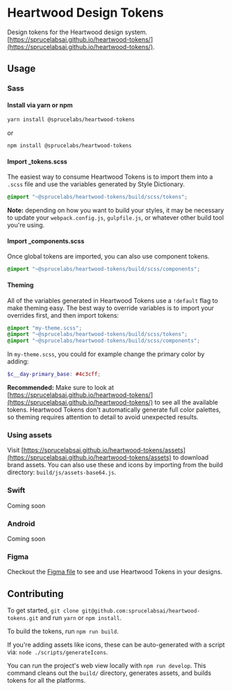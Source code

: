 # Heartwood Design Tokens

Design tokens for the Heartwood design system. [https://sprucelabsai.github.io/heartwood-tokens/](https://sprucelabsai.github.io/heartwood-tokens/).

## Usage

### Sass

#### Install via yarn or npm
```bash
yarn install @sprucelabs/heartwood-tokens
```
or
```bash
npm install @sprucelabs/heartwood-tokens
```

#### Import _tokens.scss
The easiest way to consume Heartwood Tokens is to import them into a `.scss` file and use the variables generated by Style Dictionary.
```scss
@import "~@sprucelabs/heartwood-tokens/build/scss/tokens";
```
**Note:** depending on how you want to build your styles, it may be necessary to update your `webpack.config.js`, `gulpfile.js`, or whatever other build tool you're using.

#### Import _components.scss
Once global tokens are imported, you can also use component tokens.
```scss
@import "~@sprucelabs/heartwood-tokens/build/scss/components";
```

#### Theming
All of the variables generated in Heartwood Tokens use a `!default` flag to make theming easy. The best way to override variables is to import your overrides first, and then import tokens:
```scss
@import "my-theme.scss";
@import "~@sprucelabs/heartwood-tokens/build/scss/tokens";
@import "~@sprucelabs/heartwood-tokens/build/scss/components";
```

In `my-theme.scss`, you could for example change the primary color by adding:
```scss
$c__day-primary_base: #4c3cff;
```
**Recommended:** Make sure to look at [https://sprucelabsai.github.io/heartwood-tokens/](https://sprucelabsai.github.io/heartwood-tokens/) to see all the available tokens. Heartwood Tokens don't automatically generate full color palettes, so theming requires attention to detail to avoid unexpected results.

### Using assets
Visit [https://sprucelabsai.github.io/heartwood-tokens/assets](https://sprucelabsai.github.io/heartwood-tokens/assets) to download brand assets. You can also use these and icons by importing from the build directory: `build/js/assets-base64.js`.

### Swift
Coming soon

### Android
Coming soon

### Figma
Checkout the [Figma file](https://www.figma.com/file/ByFnA60kWEES79qherfepN/Heartwood-Tokens?node-id=0%3A1) to see and use Heartwood Tokens in your designs.

## Contributing
To get started, `git clone git@github.com:sprucelabsai/heartwood-tokens.git` and run `yarn` or `npm install`.

To build the tokens, run `npm run build`.

If you're adding assets like icons, these can be auto-generated with a script via: `node ./scripts/generateIcons`.

You can run the project's web view locally with `npm run develop`. This command cleans out the `build/` directory, generates assets, and builds tokens for all the platforms.

